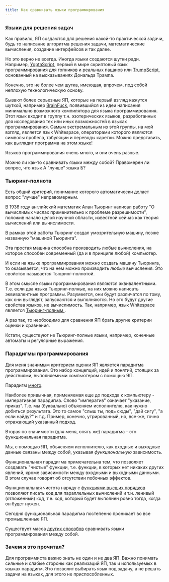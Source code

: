 ```yaml
---
title: Как сравнивать языки программирования
---
```


### Языки для решения задач

Как правило, ЯП создаются для решения какой-то практической задачи, будь то написание алгоритма решения задачи,
математические вычисления, создание интерфейсов и так далее.

Но это верно не всегда. Иногда языки создаются шутки ради. Например, [YoptaScript](https://yopta.space),
первый в мире скриптовый язык программирования для гопников и реальных пацанов или 
[TrumpScript](https://github.com/samshadwell/TrumpScript), основанный на высказываниях Дональда Трампа.

Конечно, это не более чем шутка, имеющая, впрочем, под собой неплохую технологическую основу.

Бывают более серьезные ЯП, которые на первый взгляд кажутся шуткой, например [BrainFuck](http://www.muppetlabs.com/~breadbox/bf/),
появившийся из идеи написания минимально возможного компилятора для языка программирования. Этот язык
входит в группу т.н. эзотерических языков, разработанных для исследования тех или иных возможностей
в языках программирования. Самым экстремальным из этой группы, на мой взгляд, является язык Whitespace,
операторами которого являются символы пробела, табуляции и переводы каретки. Можно представить, как выглядит
программа на этом языке!

Языков программирования очень много, и они очень разные.

Можно ли как-то сравнивать языки между собой? Правомерен ли вопрос, что язык А "лучше" языка Б?

### Тьюринг-полнота

Есть общий критерий, понимание которого автоматически делает вопрос "лучше" неправомерным.

В 1936 году английский математик Алан Тьюринг написал работу "О вычислимых числах применительно к проблеме разрешимости",
положив начало целой научной области, известной сейчас как теория вычислений или вычислимости.

В рамках этой работы Тьюринг создал умозрительную машину, позже названную "машиной Тьюринга".

Эта простая машина способна производить любые вычисления, на которое способен современный (да и в принципе любой) компьютер.

И если на языке программирования можно создать машину Тьюринга, то оказывается, что на нем можно производить
_любые_ вычисления. Это свойство называется Тьюринг-полнотой.

В этом смысле языки программирования являются эквивалентными. Т.е. если два языка Тьюринг-полные, на них можно написать эквивалентные программы.
Разумеется, они будут различатся по тому, как они выглядят, запускаются и выполняются. Но это будут другие свойства языков,
не вычислимость. Так, например, язык Whitespace является [Тьюринг-полным
](http://threeifbywhiskey.github.io/2014/03/02/in-defense-of-whitespace/).

А раз так, то необходимо для сравнения ЯП брать другие критерии оценки и сравнения.

Кстати, существуют не Тьюринг-полные языки, например, конечные автоматы и регулярные выражения.

### Парадигмы программирования

Для меня значимым критерием оценки ЯП является парадигма программирования. Это набор концепций, идей и понятий, стоящих за действиями,
выполняемыми компьютером с помощью ЯП.

Парадигм [много](https://ru.wikipedia.org/wiki/Парадигма_программирования).

Наиболее привычная, применяемая еще до подхода к компьютеру - императивная парадигма. Слово "императив" означает "указание, приказ".
Т.е. мы (буквально) объясняем исполнителю, как нужно добиться результата. Это то самое "слыш ты, подь сюды", "дай сигу", "а если найду?"
и т.д. Пример, конечно, утрированный, но, все-же, точно отражающий указанный подход.

Вторая по значимости (для меня, опять же) парадигма - это функциональная парадигма.

Мы, с помощью ЯП, объясняем исполнителю, как входные и выходные данные связаны между собой, указывая _функциональную_ зависимость.

Функциональная парадигма примечательна тем, что позволяет создавать "чистые" функции, т.е. функции, в которых нет никаких других
явлений, кроме зависимости между входными и выходными данными. В этом случае говорят об отсутствии побочных эффектов.

Функциональная чистота наряду с [функциями высших порядков](https://ru.wikipedia.org/wiki/Функция_высшего_порядка) позволяют писать
код для параллельных вычислений и т.н. ленивый (отложенный) код, т.е. код, который будет выполнен ровно тогда, когда он будет нужен.

Сегодня функциональная парадигма постепенно проникает во все промышленные ЯП.

Существует масса [других способов](https://ru.wikipedia.org/wiki/Сравнение_языков_программирования) сравнивать языки программирования между собой.

### Зачем я это прочитал?

Для программиста важно знать не один и не два ЯП. Важно понимать сильные и слабые стороны как реализаций ЯП, так и используемых в языках парадигм.
Это позволит выбирать язык под задачу, а не решать задачи на языках, для этого не приспособленных.
